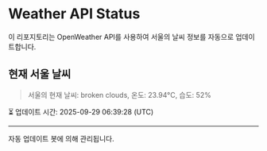
# Weather API Status

이 리포지토리는 OpenWeather API를 사용하여 서울의 날씨 정보를 자동으로 업데이트합니다.

## 현재 서울 날씨
> 서울의 현재 날씨: broken clouds, 온도: 23.94°C, 습도: 52%

⏳ 업데이트 시간: 2025-09-29 06:39:28 (UTC)

---
자동 업데이트 봇에 의해 관리됩니다.
